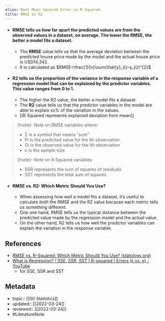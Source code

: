 ```yaml
---
alias: Root Mean Squared Error vs R Squared
title: RMSE vs R2
---
```


- #### RMSE tells us how far apart the predicted values are from the observed values in a dataset, on average. The lower the RMSE, the better a model fits a dataset.
	- The **RMSE** value tells us that the average deviation between the predicted house price made by the model and the actual house price is USD14,342.
	- It is calculated as $RMSE=\frac{1}{n}\sum(\hat{y}_{i}–y_{i})^{2}$
- #### R2 tells us the proportion of the variance in the response variable of a regression model that can be explained by the predictor variables. This value ranges from 0 to 1.
	- The higher the R2 value, the better a model fits a dataset.
	- The **R2** value tells us that the predictor variables in the model are able to explain xx% of the variation in the values.
	- [[R Squared represents explained deviation from mean]]

> [!note]- Note on RMSE variables
> where:
> - Σ is a symbol that means “sum”
> - Pi is the predicted value for the ith observation
> - Oi is the observed value for the ith observation
> - n is the sample size

> [!note]- Note on R Squared variables
> - SSR represents the sum of squares of residuals
> - SST represents the total sum of squares

- #### RMSE vs. R2: Which Metric Should You Use?
	- When assessing how well a model fits a dataset, it’s useful to calculate _both_ the RMSE and the R2 value because each metric tells us something different.
	- One one hand, RMSE tells us the typical distance between the predicted value made by the regression model and the actual value.
	- On the other hand, R2 tells us how well the predictor variables can explain the variation in the response variable.

## References
- [RMSE vs. R-Squared: Which Metric Should You Use? (statology.org)](https://www.statology.org/rmse-vs-r-squared/)
- [What is Regression? | SSE, SSR, SST | R-squared | Errors (ε vs. e) - YouTube](https://www.youtube.com/watch?v=aq8VU5KLmkY)
	- for SSE, SSR and SST

## Metadata
- topic:: [[00 Statistics]]
- updated:: [[2022-03-24]]
- reviewed:: [[2022-03-24]]
- #LiteratureNote 